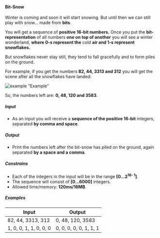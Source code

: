 #### Bit-Snow

Winter is coming and soon it will start snowing. But until then we can still play with snow... made from **bits**.

You will get a sequence of **positive 16-bit numbers.** Once you put the **bit-representation** of all numbers **one on top of another** you will see a winter wonderland, **where 0-s represent the** cold **air and 1-s represent snowflakes.**

But snowflakes never stay still, they tend to fall gracefully and to form piles on the ground.

 For example, if you get the numbers **82, 44, 3313 and 312** you will get the scene after all the snowflakes have landed:

 ![example](https://github.com/kostovhg/SoftUni/blob/master/Java%20Fundamentals-Sep17/Java%20Advanced/ExamPreparation/20171022Exam/src/docs/p01_BitSnow.png) "Example"

So, the numbers left are: **0, 48, 120 and 3583**. ‬‬‬‬

##### Input

- As an input you will receive a **sequence of the positive 16-bit** integers, separated **by comma and space**.

##### Output

- Print the numbers left after the bit-snow has piled on the ground, again separated **by a space and a comma**.

##### Constrains

- Each of the integers in the input will be in the range **[0...2<sup>16- 1</sup>]**.
- The sequence will consist of **[0…6000]** integers.
- Allowed time/memory: **120ms/16MB**.

##### Examples

| **Input** | **Output** |
| --- | --- |
| 82, 44, 3313, 312 | 0, 48, 120, 3583 |
| 1, 0, 0, 1, 1, 0, 0, 0 | 0, 0, 0, 0, 0, 1, 1, 1 |